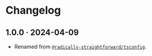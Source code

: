 # Changelog

## 1.0.0 · 2024-04-09

- Renamed from [`@radically-straightforward/tsconfig`](https://github.com/radically-straightforward/radically-straightforward/tree/tsconfig--v1.0.1).

